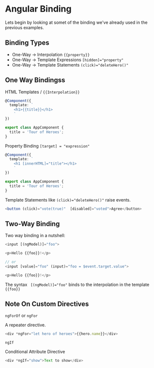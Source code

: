 # Angular Binding #

Lets begin by looking at somet of the binding we've already used in the previous examples.

## Binding Types ##

* One-Way -> Interpolation `{{property}}`
* One-Way -> Template Expressions `[hidden]="property"`
* One-Way -> Template Statements `(click)="deleteHero()"`

## One Way Bindingss

HTML Templates / `{{Interpolation}}`

```typescript
@Component({
  template: `
    <h1>{{title}}</h1>
    `
})

export class AppComponent {
  title = 'Tour of Heroes';
}
```

Property Binding `[target] = "expression"`

```typescript
@Component({
  template: `
    <h1 [innerHTML]="title"></h1>
    `
})

export class AppComponent {
  title = 'Tour of Heroes';
}
```

Template Statements like `(click)="deleteHero()"` raise events.

```typescript
<button (click)="vote(true)"  [disabled]="voted">Agree</button>
```

## Two-Way Binding

Two way binding in a nutshell:

```typescript
<input [(ngModel)]="foo">

<p>Hello {{foo}}!</p>

// or
<input [value]="foo" (input)="foo = $event.target.value">

<p>Hello {{foo}}!</p>

```

The syntax ` [(ngModel)]="foo"`  binds to the interpolation in the template `{{foo}}`

## Note On Custom Directives ##

`ngForOf` or `ngFor`

A repeater directive.

```typescript
<div *ngFor="let hero of heroes">{{hero.name}}</div>
```

`ngIf`

Conditional Attribute Directive

```typescript
<div *ngIf="show">Text to show</div>
```